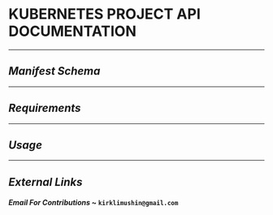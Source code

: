 # KUBERNETES PROJECT API DOCUMENTATION 

--- 
## *Manifest Schema* 


--- 
## *Requirements* 


--- 
## *Usage* 



--- 
## *External Links* 


#### *Email For Contributions* ~ `kirklimushin@gmail.com`